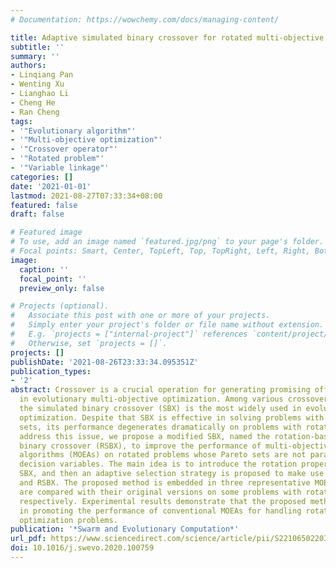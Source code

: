 ```yaml
---
# Documentation: https://wowchemy.com/docs/managing-content/

title: Adaptive simulated binary crossover for rotated multi-objective optimization
subtitle: ''
summary: ''
authors:
- Linqiang Pan
- Wenting Xu
- Lianghao Li
- Cheng He
- Ran Cheng
tags:
- '"Evolutionary algorithm"'
- '"Multi-objective optimization"'
- '"Crossover operator"'
- '"Rotated problem"'
- '"Variable linkage"'
categories: []
date: '2021-01-01'
lastmod: 2021-08-27T07:33:34+08:00
featured: false
draft: false

# Featured image
# To use, add an image named `featured.jpg/png` to your page's folder.
# Focal points: Smart, Center, TopLeft, Top, TopRight, Left, Right, BottomLeft, Bottom, BottomRight.
image:
  caption: ''
  focal_point: ''
  preview_only: false

# Projects (optional).
#   Associate this post with one or more of your projects.
#   Simply enter your project's folder or file name without extension.
#   E.g. `projects = ["internal-project"]` references `content/project/deep-learning/index.md`.
#   Otherwise, set `projects = []`.
projects: []
publishDate: '2021-08-26T23:33:34.095351Z'
publication_types:
- '2'
abstract: Crossover is a crucial operation for generating promising offspring solutions
  in evolutionary multi-objective optimization. Among various crossover operators,
  the simulated binary crossover (SBX) is the most widely used in evolutionary multi-objective
  optimization. Despite that SBX is effective in solving problems with regular Pareto
  sets, its performance degenerates dramatically on problems with rotated Pareto sets.To
  address this issue, we propose a modified SBX, named the rotation-based simulated
  binary crossover (RSBX), to improve the performance of multi-objective evolutionary
  algorithms (MOEAs) on rotated problems whose Pareto sets are not parallel with the
  decision variables. The main idea is to introduce the rotation property into the
  SBX, and then an adaptive selection strategy is proposed to make use of both SBX
  and RSBX. The proposed method is embedded in three representative MOEAs, and they
  are compared with their original versions on some problems with rotated Pareto sets,
  respectively. Experimental results demonstrate that the proposed method is efficient
  in promoting the performance of conventional MOEAs for handling rotated multi-objective
  optimization problems.
publication: '*Swarm and Evolutionary Computation*'
url_pdf: https://www.sciencedirect.com/science/article/pii/S2210650220304120
doi: 10.1016/j.swevo.2020.100759
---
```

